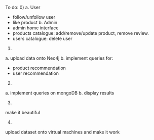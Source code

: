 To do:
0)
a. User
- follow/unfollow user
- like product
b. Admin
- admin home interface
- products catalogue: add/remove/update product, remove review.
- users catalogue: delete user

1)
a. upload data onto Neo4j
b. implement queries for:
- product recommendation
- user recommendation
  
2)
a. implement queries on mongoDB
b. display results

3)
make it beautiful

4)
upload dataset onto virtual machines and make it work
